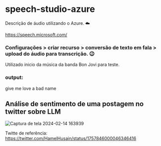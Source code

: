 # speech-studio-azure
Descrição de áudio utilizando o Azure. ☁️

https://speech.microsoft.com/ 

### Configurações > criar recurso > conversão de texto em fala > upload do áudio para transcrição.  😉

Utilizado inicio da música da banda Bon Jovi para teste.

### output: 
give me love a bad name

## Análise de sentimento de uma postagem no twitter sobre LLM

![Captura de tela 2024-02-14 163939](https://github.com/nataliloure/speech-studio-azure/assets/138037869/9ebfd289-cc3c-4786-806b-5d773ef0d50c)

Twitte de referência:
https://twitter.com/HamelHusain/status/1757846000046346416

